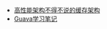 


* [高性能架构不得不说的缓存架构](https://www.bilibili.com/video/BV1Ep411o7yv)
* [Guava学习笔记](https://www.cnblogs.com/Courage129/p/14413974.html)
